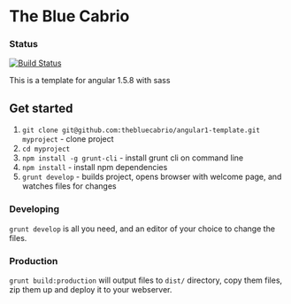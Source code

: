 # The Blue Cabrio

### Status
[![Build Status](https://travis-ci.org/thebluecabrio/angular1-template.png)](https://travis-ci.org/thebluecabrio/angular1-template.png)

This is a template for angular 1.5.8 with sass

## Get started

1. `git clone git@github.com:thebluecabrio/angular1-template.git myproject` - clone project
2. `cd myproject`
3. `npm install -g grunt-cli` - install grunt cli on command line
4. `npm install` - install npm dependencies
5. `grunt develop` - builds project, opens browser with welcome page, and watches files for changes

### Developing

`grunt develop` is all you need, and an editor of your choice to change the files.

### Production
`grunt build:production` will output files to `dist/` directory, copy them files, zip them up and deploy it to your webserver.
